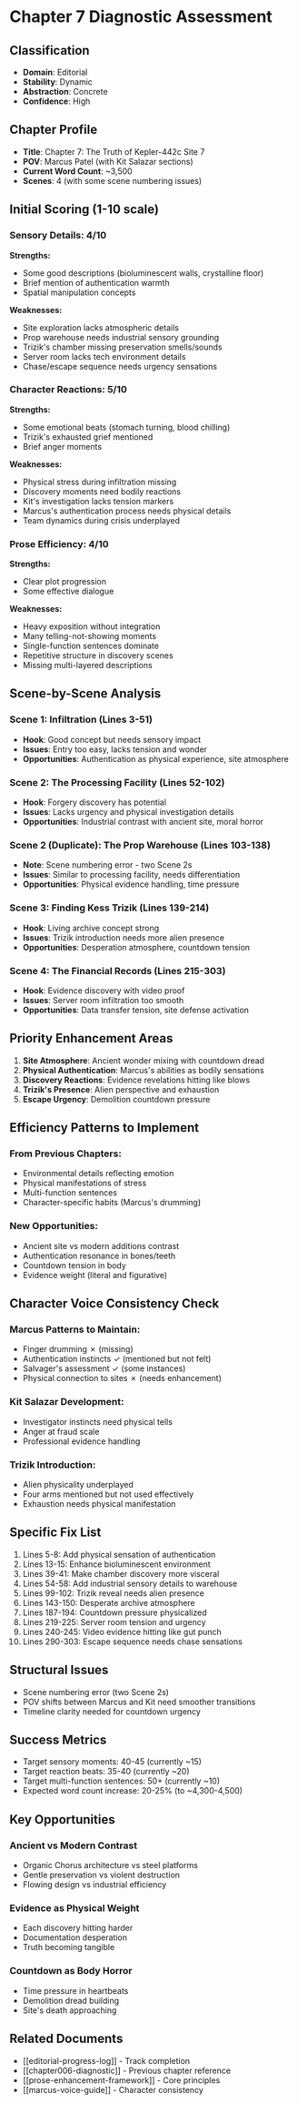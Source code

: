 # Chapter 7 Diagnostic Assessment

## Classification
- **Domain**: Editorial
- **Stability**: Dynamic
- **Abstraction**: Concrete
- **Confidence**: High

## Chapter Profile
- **Title**: Chapter 7: The Truth of Kepler-442c Site 7
- **POV**: Marcus Patel (with Kit Salazar sections)
- **Current Word Count**: ~3,500
- **Scenes**: 4 (with some scene numbering issues)

## Initial Scoring (1-10 scale)

### Sensory Details: 4/10
**Strengths:**
- Some good descriptions (bioluminescent walls, crystalline floor)
- Brief mention of authentication warmth
- Spatial manipulation concepts

**Weaknesses:**
- Site exploration lacks atmospheric details
- Prop warehouse needs industrial sensory grounding
- Trizik's chamber missing preservation smells/sounds
- Server room lacks tech environment details
- Chase/escape sequence needs urgency sensations

### Character Reactions: 5/10
**Strengths:**
- Some emotional beats (stomach turning, blood chilling)
- Trizik's exhausted grief mentioned
- Brief anger moments

**Weaknesses:**
- Physical stress during infiltration missing
- Discovery moments need bodily reactions
- Kit's investigation lacks tension markers
- Marcus's authentication process needs physical details
- Team dynamics during crisis underplayed

### Prose Efficiency: 4/10
**Strengths:**
- Clear plot progression
- Some effective dialogue

**Weaknesses:**
- Heavy exposition without integration
- Many telling-not-showing moments
- Single-function sentences dominate
- Repetitive structure in discovery scenes
- Missing multi-layered descriptions

## Scene-by-Scene Analysis

### Scene 1: Infiltration (Lines 3-51)
- **Hook**: Good concept but needs sensory impact
- **Issues**: Entry too easy, lacks tension and wonder
- **Opportunities**: Authentication as physical experience, site atmosphere

### Scene 2: The Processing Facility (Lines 52-102)
- **Hook**: Forgery discovery has potential
- **Issues**: Lacks urgency and physical investigation details
- **Opportunities**: Industrial contrast with ancient site, moral horror

### Scene 2 (Duplicate): The Prop Warehouse (Lines 103-138)
- **Note**: Scene numbering error - two Scene 2s
- **Issues**: Similar to processing facility, needs differentiation
- **Opportunities**: Physical evidence handling, time pressure

### Scene 3: Finding Kess Trizik (Lines 139-214)
- **Hook**: Living archive concept strong
- **Issues**: Trizik introduction needs more alien presence
- **Opportunities**: Desperation atmosphere, countdown tension

### Scene 4: The Financial Records (Lines 215-303)
- **Hook**: Evidence discovery with video proof
- **Issues**: Server room infiltration too smooth
- **Opportunities**: Data transfer tension, site defense activation

## Priority Enhancement Areas

1. **Site Atmosphere**: Ancient wonder mixing with countdown dread
2. **Physical Authentication**: Marcus's abilities as bodily sensations
3. **Discovery Reactions**: Evidence revelations hitting like blows
4. **Trizik's Presence**: Alien perspective and exhaustion
5. **Escape Urgency**: Demolition countdown pressure

## Efficiency Patterns to Implement

### From Previous Chapters:
- Environmental details reflecting emotion
- Physical manifestations of stress
- Multi-function sentences
- Character-specific habits (Marcus's drumming)

### New Opportunities:
- Ancient site vs modern additions contrast
- Authentication resonance in bones/teeth
- Countdown tension in body
- Evidence weight (literal and figurative)

## Character Voice Consistency Check

### Marcus Patterns to Maintain:
- Finger drumming ✗ (missing)
- Authentication instincts ✓ (mentioned but not felt)
- Salvager's assessment ✓ (some instances)
- Physical connection to sites ✗ (needs enhancement)

### Kit Salazar Development:
- Investigator instincts need physical tells
- Anger at fraud scale
- Professional evidence handling

### Trizik Introduction:
- Alien physicality underplayed
- Four arms mentioned but not used effectively
- Exhaustion needs physical manifestation

## Specific Fix List

1. Lines 5-8: Add physical sensation of authentication
2. Lines 13-15: Enhance bioluminescent environment
3. Lines 39-41: Make chamber discovery more visceral
4. Lines 54-58: Add industrial sensory details to warehouse
5. Lines 99-102: Trizik reveal needs alien presence
6. Lines 143-150: Desperate archive atmosphere
7. Lines 187-194: Countdown pressure physicalized
8. Lines 219-225: Server room tension and urgency
9. Lines 240-245: Video evidence hitting like gut punch
10. Lines 290-303: Escape sequence needs chase sensations

## Structural Issues

- Scene numbering error (two Scene 2s)
- POV shifts between Marcus and Kit need smoother transitions
- Timeline clarity needed for countdown urgency

## Success Metrics
- Target sensory moments: 40-45 (currently ~15)
- Target reaction beats: 35-40 (currently ~20)
- Target multi-function sentences: 50+ (currently ~10)
- Expected word count increase: 20-25% (to ~4,300-4,500)

## Key Opportunities

### Ancient vs Modern Contrast
- Organic Chorus architecture vs steel platforms
- Gentle preservation vs violent destruction
- Flowing design vs industrial efficiency

### Evidence as Physical Weight
- Each discovery hitting harder
- Documentation desperation
- Truth becoming tangible

### Countdown as Body Horror
- Time pressure in heartbeats
- Demolition dread building
- Site's death approaching

## Related Documents
- [[editorial-progress-log]] - Track completion
- [[chapter006-diagnostic]] - Previous chapter reference
- [[prose-enhancement-framework]] - Core principles
- [[marcus-voice-guide]] - Character consistency
